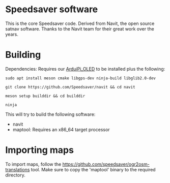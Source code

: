 # Speedsaver software #

This is the core Speedsaver code. Derived from Navit, the open source satnav software. Thanks to the Navit team for their great work over the years.

# Building #
Dependencies: Requires our [ArduiPi_OLED](https://github.com/Speedsaver/ArduiPi_OLED) to be installed plus the following:
```
sudo apt install meson cmake libgps-dev ninja-build libglib2.0-dev
```

```
git clone https://github.com/Speedsaver/navit && cd navit
```
```
meson setup builddir && cd builddir
```
```
ninja
```

This will try to build the following software:

- navit
- maptool: Requires an x86_64 target processor

# Importing maps #

To import maps, follow the https://github.com/speedsaver/ogr2osm-translations tool. Make sure to copy the 'maptool' binary to the required directory.
